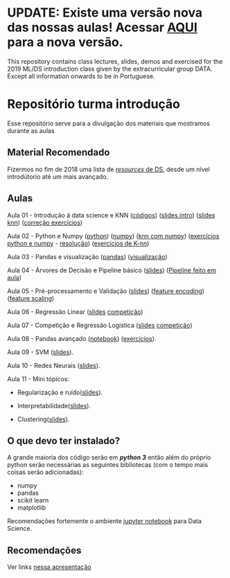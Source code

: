 # UPDATE: Existe uma versão nova das nossas aulas! Acessar [AQUI](https://github.com/icmc-data/Intro-DS-2020.1) para a nova versão.


This repository contains class lectures, slides, demos and exercised for the 2019 ML/DS introduction class given by the extracurricular group DATA. Except all information onwards to be in Portuguese.



# Repositório turma introdução
Esse repositório serve para a divulgação dos materiais que mostramos durante as aulas

## Material Recomendado

Fizermos no fim de 2018 uma lista de [_resources_ de DS](https://docs.google.com/presentation/d/1mcnRXBxEJa7ksIzCyASgMCEz3jML5sEdSQJpqdWdIvo/edit?usp=sharing), desde um nível introdútorio até um mais avançado.


## Aulas

Aula 01 - Introdução á data science e KNN ([códigos](https://github.com/icmc-data/Turma-Introducao-2019.1/tree/master/Aula01)) ([slides intro](https://docs.google.com/presentation/d/e/2PACX-1vQ92yad18NuaNNdNiOVC3BvafVPmk9FfiG5MFYzXTi-OY8YYVDhJl-0wILvkZKcPXOHHGcCrkVbS7o3/pub?start=false&loop=false&delayms=3000)) ([slides knn](https://docs.google.com/presentation/d/e/2PACX-1vTVh2whB5bV88K3nfTlEr7Wczf8HHZDZYkJmMwwde4jNfO2N2inoi7c0XmsgXtmEkuAvZKTBruR-PCJ/pub?start=false&loop=false&delayms=3000)) ([correção exercícios](https://docs.google.com/presentation/d/e/2PACX-1vTSPVp1qvxVldIURQXJZzOqJgkt0NeUb9PGSbBHuajKmig3pP3Z31FnUMbLSWwaGzUX1h2N1_TdnfFI/pub?start=false&loop=false&delayms=3000))

Aula 02 - Python e Numpy ([python](https://github.com/icmc-data/Turma-Introducao-2019.1/blob/master/Aula02/python-tutorial.ipynb)) ([numpy](https://github.com/icmc-data/Turma-Introducao-2019.1/blob/master/Aula02/numpy-tutorial.ipynb)) ([knn com numpy](https://github.com/icmc-data/Turma-Introducao-2019.1/blob/master/Aula02/KNN.ipynb)) ([exercícios python e numpy](https://github.com/icmc-data/Turma-Introducao-2019.1/blob/master/Aula02/exercicios_python_numpy.ipynb) - [resolução](https://github.com/icmc-data/Turma-Introducao-2019.1/blob/master/Aula02/resolvido_exercicios_python_numpy.ipynb)) ([exercícios de K-nn](https://github.com/icmc-data/Turma-Introducao-2019.1/blob/master/Aula02/KNN_licao.ipynb))

Aula 03  - Pandas e visualização ([pandas](https://github.com/icmc-data/Turma-Introducao-2019.1/blob/master/Aula03/pandas.ipynb)) ([visualização](https://github.com/icmc-data/Turma-Introducao-2019.1/blob/master/Aula03/visualizacao.ipynb))

Aula 04  - Árvores de Decisão e Pipeline básico ([slides](https://docs.google.com/presentation/d/e/2PACX-1vRkok72LUjKbKiaIkIFwLCfLiWexVab7H3QFKQ7UhZOeHTNylJBtSb9txFk5EEPyvjBTHipDUQN3Zl9/pub?start=false&loop=false&delayms=60000)) ([Pipeline feito em aula](https://github.com/icmc-data/Turma-Introducao-2019.1/blob/master/Aula04/pipeline_in_class.ipynb))

Aula 05 - Pré-processamento e Validação ([slides](https://docs.google.com/presentation/d/e/2PACX-1vQlfPr49TUwrbYNEE0ASsadHIbO69MrCPtGVN8Y-Rr_tfZT3jvsPomFQRsLa_9Z7wDtIWnsJsX2vHuV/pub?start=false&loop=false&delayms=3000)) ([feature encoding](https://github.com/icmc-data/Turma-Introducao-2019.1/blob/master/Aula05/feature-encoding.ipynb)) ([feature scaling](https://github.com/icmc-data/Turma-Introducao-2019.1/blob/master/Aula05/feature-scaling.ipynb))

Aula 06 - Regressão Linear ([slides](https://docs.google.com/presentation/d/e/2PACX-1vSdAAE0PE8amNMTJN44PGffPLkRIZNl4D-XRZ7cyxwsdW62LK6XabsbaHLy4CVlNzqhX_YtXHX1DduU/pub?start=false&loop=false&delayms=60000) [competição](https://bit.ly/2Z2psbV)) 


Aula 07 - Competição e Regressão Logística ([slides](https://docs.google.com/presentation/d/e/2PACX-1vT-4iPChAbfSMhyCpIKDCRNb7mGUALrm4uUv8bkVGBoZnQUL1BgJyCD117rLKMmuO_t7sk5JqTM7kxZ/pub?start=false&loop=false&delayms=60000) [competição](https://bit.ly/2Z2psbV))

Aula 08 - Pandas avançado ([notebook](https://github.com/icmc-data/Turma-Introducao-2019.1/blob/master/Aula08/Pandas_lvl_2.ipynb)) ([exercícios](https://forms.gle/SE5pNjG7ffT6Tt33A)).


Aula 09 - SVM ([slides](https://docs.google.com/presentation/d/e/2PACX-1vSiDOSz0xI-pZjIyox0JiEHONxx0dmZXapxsz1Iu1KCNXq9XlNCOPweWtoLZ07QUNLIjk2jap13Ds-4/pub?start=false&loop=false&delayms=60000)).


Aula 10 - Redes Neurais ([slides](https://docs.google.com/presentation/d/e/2PACX-1vRdNO6U_r4SSJgNL4JQNRLYfPgMFk19sDIJfLrbQKtnHaT0jGx31N6i58YqK1IHd_uCk3wkGOMqN3yt/pub?start=false&loop=false&delayms=60000)).

Aula 11 - Mini tópicos:

- Regularização e ruído([slides](https://docs.google.com/presentation/d/e/2PACX-1vRW2N6Ibl6xpLd8Dlt_2RDaAT3VkJnoSiUE4SRDZYUHr6sczBuEtyCT55Y3gL002VkP5s3LvGq6rkrR/pub?start=false&loop=false&delayms=60000)).

- Interpretabilidade([slides](https://docs.google.com/presentation/d/e/2PACX-1vRYoh_EQhBiOu18SmK5AqtrM9sgfPVsXe-3rL8F0fInFitN8Lx-ZInzViPOJ2D7Q5_7OgcMMaFVyCqB/pub?start=false&loop=false&delayms=60000)).

- Clustering([slides](https://docs.google.com/presentation/d/e/2PACX-1vTejr3Y0zNejvn0O6cWjQA1N_AKQYe8hI8uFvJF0qbYmEgkkV_OBH3TJQ1d6B2EBJZ1EDTpZNDJgX35/pub?start=false&loop=false&delayms=60000)).


## O que devo ter instalado?
A grande maioria dos código serão em ***python 3*** então além do próprio python serão necessárias as seguintes bibliotecas (com o tempo mais coisas serão adicionadas):

 - numpy
 - pandas
 - scikit learn
 - matplotlib

Recomendações fortemente o ambiente [jupyter notebook](https://jupyter.org/install) para Data Science.
 
## Recomendações

Ver links [nessa apresentação](https://docs.google.com/presentation/d/1mcnRXBxEJa7ksIzCyASgMCEz3jML5sEdSQJpqdWdIvo)
